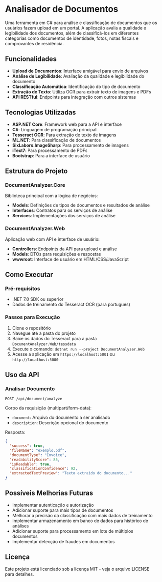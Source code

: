 # Analisador de Documentos

Uma ferramenta em C# para análise e classificação de documentos que os usuários fazem upload em um portal. A aplicação avalia a qualidade e legibilidade dos documentos, além de classificá-los em diferentes categorias como documentos de identidade, fotos, notas fiscais e comprovantes de residência.

## Funcionalidades

- **Upload de Documentos**: Interface amigável para envio de arquivos
- **Análise de Legibilidade**: Avaliação da qualidade e legibilidade do documento
- **Classificação Automática**: Identificação do tipo de documento
- **Extração de Texto**: Utiliza OCR para extrair texto de imagens e PDFs
- **API RESTful**: Endpoints para integração com outros sistemas

## Tecnologias Utilizadas

- **ASP.NET Core**: Framework web para a API e interface
- **C#**: Linguagem de programação principal
- **Tesseract OCR**: Para extração de texto de imagens
- **ML.NET**: Para classificação de documentos
- **SixLabors.ImageSharp**: Para processamento de imagens
- **iText7**: Para processamento de PDFs
- **Bootstrap**: Para a interface de usuário

## Estrutura do Projeto

### DocumentAnalyzer.Core

Biblioteca principal com a lógica de negócios:

- **Models**: Definições de tipos de documentos e resultados de análise
- **Interfaces**: Contratos para os serviços de análise
- **Services**: Implementações dos serviços de análise

### DocumentAnalyzer.Web

Aplicação web com API e interface de usuário:

- **Controllers**: Endpoints da API para upload e análise
- **Models**: DTOs para requisições e respostas
- **wwwroot**: Interface de usuário em HTML/CSS/JavaScript

## Como Executar

### Pré-requisitos

- .NET 7.0 SDK ou superior
- Dados de treinamento do Tesseract OCR (para português)

### Passos para Execução

1. Clone o repositório
2. Navegue até a pasta do projeto
3. Baixe os dados do Tesseract para a pasta `DocumentAnalyzer.Web/tessdata`
4. Execute o comando: `dotnet run --project DocumentAnalyzer.Web`
5. Acesse a aplicação em `https://localhost:5001` ou `http://localhost:5000`

## Uso da API

### Analisar Documento

```http
POST /api/document/analyze
```

Corpo da requisição (multipart/form-data):
- `document`: Arquivo do documento a ser analisado
- `description`: Descrição opcional do documento

Resposta:
```json
{
  "success": true,
  "fileName": "exemplo.pdf",
  "documentType": "Invoice",
  "readabilityScore": 85,
  "isReadable": true,
  "classificationConfidence": 92,
  "extractedTextPreview": "Texto extraído do documento..."
}
```

## Possíveis Melhorias Futuras

- Implementar autenticação e autorização
- Adicionar suporte para mais tipos de documentos
- Melhorar a precisão da classificação com mais dados de treinamento
- Implementar armazenamento em banco de dados para histórico de análises
- Adicionar suporte para processamento em lote de múltiplos documentos
- Implementar detecção de fraudes em documentos

## Licença

Este projeto está licenciado sob a licença MIT - veja o arquivo LICENSE para detalhes.